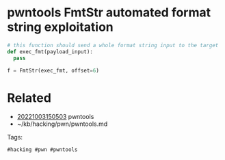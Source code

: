 # pwntools FmtStr automated format string exploitation
```python
# this function should send a whole format string input to the target
def exec_fmt(payload_input):
  pass

f = FmtStr(exec_fmt, offset=6)
```
# Related

- [20221003150503](/zet/20221003150503/README.md) pwntools
- ~/kb/hacking/pwn/pwntools.md

Tags:

    #hacking #pwn #pwntools 
